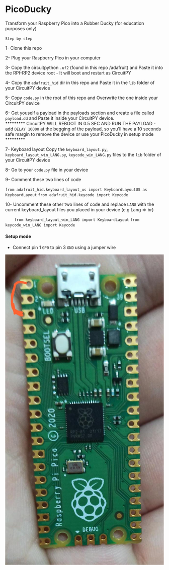 # PicoDucky
Transform your Raspberry Pico into a Rubber Ducky (for education purposes only)


`Step by step`

1- Clone this repo

2- Plug your Raspberry Pico in your computer

3- Copy the circuitpython `.uf2` (found in this repo /adafruit) and Paste it into the RPI-RP2 device root - It will boot and restart as CircuitPY

4- Copy the `adafruit_hid` dir in this repo and Paste it in the `lib` folder of your CircuitPY device

5- Copy `code.py` in the root of this repo and Overwrite the one inside your CircuitPY device

6- Get youself a payload in the payloads section and create a file called `payload.dd` and Paste it inside your CircuitPY device.<br/>
********* CircuitPY WILL REBOOT IN 0.5 SEC AND RUN THE PAYLOAD - add  `DELAY 10000` at the begging of the payload, so you'll have a 10 seconds safe margin to remove the device or use your PicoDucky in setup mode *********

7- Keyboard layout Copy the `keyboard_layout.py`, `keyboard_layout_win_LANG.py`, `keycode_win_LANG.py` files to the `lib` folder of your CircuitPY device

8- Go to your `code.py` file in your device

9- Comment these two lines of code

`from adafruit_hid.keyboard_layout_us import KeyboardLayoutUS as KeyboardLayout`
`from adafruit_hid.keycode import Keycode`

10- Uncomment these other two lines of code and replace `LANG` with the current keyboard_layout files you placed in your device (e.g Lang => br)

`   
    from keyboard_layout_win_LANG import KeyboardLayout`
    `from keycode_win_LANG import Keycode
`

#### Setup mode
- Connect pin 1 `GP0` to pin 3 `GND` using a jumper wire

<img src="./setupMode.jpeg">